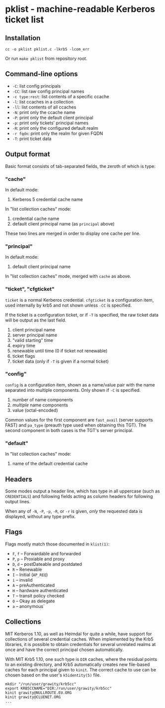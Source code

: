 # pklist - machine-readable Kerberos ticket list

## Installation

    cc -o pklist pklist.c -lkrb5 -lcom_err

Or run `make pklist` from repository root.

## Command-line options

  * `-C`: list config principals
  * `-CC`: list raw config principal names
  * `-c type:rest`: list contents of a specific ccache
  * `-l`: list ccaches in a collection
  * `-ll`: list contents of all ccaches
  * `-N`: print only the ccache name
  * `-P`: print only the default client principal
  * `-p`: print only tickets' principal names
  * `-R`: print only the configured default realm
  * `-r fqdn`: print only the realm for given FQDN
  * `-T`: print ticket data

## Output format

Basic format consists of tab-separated fields, the zeroth of which is type:

### "cache"

In default mode:

 1. Kerberos 5 credential cache name

In "list collection caches" mode:

 1. credential cache name
 2. default client principal name (as `principal` above)

These two lines are merged in order to display one cache per line.

### "principal"

In default mode:

 1. default client principal name

In "list collection caches" mode, merged with `cache` as above.

### "ticket", "cfgticket"

`ticket` is a normal Kerberos credential. `cfgticket` is a configuration item, used internally by krb5 and not shown unless `-CC` is specified.

If the ticket is a configuration ticket, or if `-T` is specified, the raw ticket data will be output as the last field.

 1. client principal name
 2. server principal name
 3. "valid starting" time
 4. expiry time
 5. renewable until time (0 if ticket not renewable)
 6. ticket flags
 7. ticket data (only if `-T` is given if a normal ticket)

### "config"

`config` is a configuration item, shown as a name/value pair with the name separated into multiple components. Only shown if `-C` is specified.

 1. number of name components
 2. *multiple* name components
 3. value (octal-encoded)

Common values for the first component are `fast_avail` (server supports FAST) and `pa_type` (preauth type used when obtaining this TGT). The second component in both cases is the TGT's server principal.

### "default"

In "list collection caches" mode:

 1. name of the default credential cache

## Headers

Some modes output a header line, which has type in all uppercase (such as `CREDENTIALS`) and following fields acting as column headers for following output lines.

When any of `-N`, `-P`, `-p`, `-R`, or `-r` is given, _only_ the requested data is displayed, without any type prefix.

## Flags

Flags mostly match those documented in `klist(1)`:

  * `F`, `f` – Forwardable and forwarded
  * `P`, `p` – Proxiable and proxy
  * `D`, `d` – postDateable and postdated
  * `R` – Renewable
  * `I` – Initial (`AP_REQ`)
  * `i` – invalid
  * `A` – preAuthenticated
  * `H` – hardware authenticated
  * `T` – transit policy checked
  * `O` – Okay as delegate
  * `a` – anonymous`

## Collections

MIT Kerberos 1.10, as well as Heimdal for quite a while, have support for collections of several credential caches. When implemented by the Krb5 libraries, it is possible to obtain credentials for several unrelated realms at once and have the correct principal chosen automatically.

With MIT Krb5 1.10, one such type is `DIR` caches, where the residual points to an existing directory, and Krb5 automatically creates new file-based caches for each principal given to `kinit`. The correct cache to use can be chosen based on the user's `k5identity(5)` file.

    mkdir "/run/user/grawity/krb5cc"
    export KRB5CCNAME="DIR:/run/user/grawity/krb5cc"
    kinit grawity@NULLROUTE.EU.ORG
    kinit grawity@CLUENET.ORG
    ...

